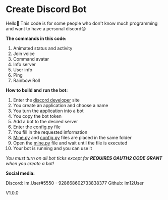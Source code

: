 # Create Discord Bot

Hello👋
This code is for some people who don't know much programming and want to have a personal discord😊

**The commands in this code:**
1. Animated status and activity
2. Join voice
3. Command avatar
4. Info server
5. User info
6. Ping
7. Rainbow Roll

**How to build and run the bot:**
1. Enter the [discord developer](https://discord.com/developers/applications) site
2. You create an application and choose a name
3. You turn the application into a bot
4. You copy the bot token
5. Add a bot to the desired server
6. Enter the [config.py](https://github.com/Im12User/Create-Discord-Bot/blob/main/config.py) file
7. You fill in the requested information
8. [Mine.py](https://github.com/Im12User/Create-Discord-Bot/blob/main/mine.py) and [config.py](https://github.com/Im12User/Create-Discord-Bot/blob/main/config.py) files are placed in the same folder
9. Open the [mine.py](https://github.com/Im12User/Create-Discord-Bot/blob/main/mine.py) file and wait until the file is executed
10. Your bot is running and you can use it

_You must turn on all bot ticks except for **REQUIRES OAUTH2 CODE GRANT** when you create a bot!_

**Social media:**

Discord: Im.User#5550 - 928668602733838377
Github: Im12User


V1.0.0

